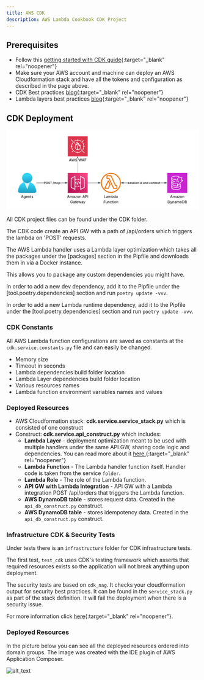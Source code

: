 ```yaml
---
title: AWS CDK
description: AWS Lambda Cookbook CDK Project
---
```

## **Prerequisites**

- Follow this [getting started with CDK guide](https://docs.aws.amazon.com/cdk/v1/guide/getting_started.html){:target="_blank" rel="noopener"}
- Make sure your AWS account and machine can deploy an AWS Cloudformation stack and have all the tokens and configuration as described in the page above.
- CDK Best practices [blog](https://www.ranthebuilder.cloud/post/aws-cdk-best-practices-from-the-trenches){:target="_blank" rel="noopener"}
- Lambda layers best practices [blog](https://www.ranthebuilder.cloud/post/aws-lambda-layers-best-practice){:target="_blank" rel="noopener"}

## **CDK Deployment**

<img alt="alt_text" src="../media/design.png" />

All CDK project files can be found under the CDK folder.

The CDK code create an API GW with a path of /api/orders which triggers the lambda on 'POST' requests.

The AWS Lambda handler uses a Lambda layer optimization which takes all the packages under the [packages] section in the Pipfile and downloads them in via a Docker instance.

This allows you to package any custom dependencies you might have.

In order to add a new dev dependency, add it to the Pipfile under the [tool.poetry.dependencies] section and run ``poetry update -vvv``.

In order to add a new Lambda runtime dependency, add it to the Pipfile under the [tool.poetry.dependencies] section and run ``poetry update -vvv``.

### **CDK Constants**

All AWS Lambda function configurations are saved as constants at the `cdk.service.constants.py` file and can easily be changed.

- Memory size
- Timeout in seconds
- Lambda dependencies build folder location
- Lambda Layer dependencies build folder location
- Various resources names
- Lambda function environment variables names and values

### **Deployed Resources**

- AWS Cloudformation stack: **cdk.service.service_stack.py** which is consisted of one construct
- Construct: **cdk.service.api_construct.py** which includes:
    - **Lambda Layer** - deployment optimization meant to be used with multiple handlers under the same API GW, sharing code logic and dependencies. You can read more about it [here.](https://www.ranthebuilder.cloud/post/aws-lambda-layers-best-practice){:target="_blank" rel="noopener"}
    - **Lambda Function** - The Lambda handler function itself. Handler code is taken from the service `folder`.
    - **Lambda Role** - The role of the Lambda function.
    - **API GW with Lambda Integration** - API GW with a Lambda integration POST /api/orders that triggers the Lambda function.
    - **AWS DynamoDB table** - stores request data. Created in the `api_db_construct.py` construct.
    - **AWS DynamoDB table** - stores idempotency data. Created in the `api_db_construct.py` construct.

### **Infrastructure CDK & Security Tests**

Under tests there is an `infrastructure` folder for CDK infrastructure tests.

The first test, `test_cdk` uses CDK's testing framework which asserts that required resources exists so the application will not break anything upon deployment.

The security tests are based on `cdk_nag`. It checks your cloudformation output for security best practices. It can be found in the `service_stack.py` as part of the stack definition. It will fail the deployment when there is a security issue.

For more information click [here](https://docs.aws.amazon.com/prescriptive-guidance/latest/patterns/check-aws-cdk-applications-or-cloudformation-templates-for-best-practices-by-using-cdk-nag-rule-packs.html){:target="_blank" rel="noopener"}.

### Deployed Resources

In the picture below you can see all the deployed resources ordered into domain groups. The image was created with the IDE plugin of AWS Application Composer.

<img alt="alt_text" src="../media/application-composer-main-Orders-dev.template.json.png" />
